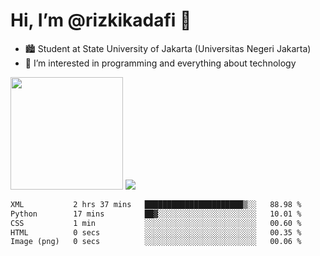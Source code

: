# Hi, I’m @rizkikadafi 👋
- 🏙 Student at State University of Jakarta (Universitas Negeri Jakarta)
- 👀 I’m interested in programming and everything about technology
<img height="180em" src="https://github-readme-stats.vercel.app/api?username=rizkikadafi&show_icons=true&hide_border=true&&count_private=true&include_all_commits=true" />
<img src="https://github-readme-stats.vercel.app/api/top-langs/?username=rizkikadafi&show_icons=true&hide_border=true&&count_private=true&include_all_commits=true" />

<!--START_SECTION:waka-->

```txt
XML           2 hrs 37 mins   ██████████████████████▒░░   88.98 %
Python        17 mins         ██▓░░░░░░░░░░░░░░░░░░░░░░   10.01 %
CSS           1 min           ░░░░░░░░░░░░░░░░░░░░░░░░░   00.60 %
HTML          0 secs          ░░░░░░░░░░░░░░░░░░░░░░░░░   00.35 %
Image (png)   0 secs          ░░░░░░░░░░░░░░░░░░░░░░░░░   00.06 %
```

<!--END_SECTION:waka-->

<!---
rizkikadafi/rizkikadafi is a ✨ special ✨ repository because its `README.md` (this file) appears on your GitHub profile.
You can click the Preview link to take a look at your changes.
--->

